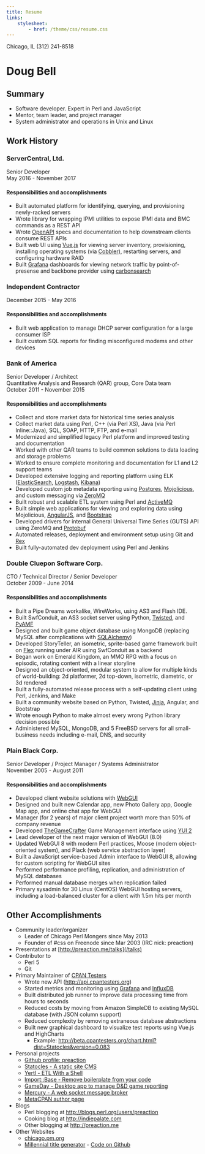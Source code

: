 ```yaml
---
title: Resume
links:
    stylesheet:
        - href: /theme/css/resume.css
---
```


<div markdown="1" class="pull-right">
Chicago, IL  
(312) 241-8518  
<madcityzen@gmail.com>  
</div>

# Doug Bell

## Summary

* Software developer. Expert in Perl and JavaScript
* Mentor, team leader, and project manager
* System administrator and operations in Unix and Linux

## Work History

### ServerCentral, Ltd.

Senior Developer  
May 2016 - November 2017

#### Responsibilities and accomplishments

* Built automated platform for identifying, querying, and provisioning
  newly-racked servers
* Wrote library for wrapping IPMI utilities to expose IPMI data and BMC
  commands as a REST API
* Wrote [OpenAPI](https://www.openapis.org) specs and documentation to
  help downstream clients consume REST APIs
* Built web UI using [Vue.js](http://vuejs.org) for viewing server
  inventory, provisioning, installing operating systems (via
  [Cobbler](http://cobbler.github.io)), restarting servers, and
  configuring hardware RAID
* Built [Grafana](https://grafana.com) dashboards for viewing network
  traffic by point-of-presense and backbone provider using
  [carbonsearch](https://github.com/kanatohodets/carbonsearch)

### Independent Contractor

December 2015 - May 2016

#### Responsibilities and accomplishments

* Built web application to manage DHCP server configuration for a large
  consumer ISP
* Built custom SQL reports for finding misconfigured modems and other
  devices

### Bank of America

Senior Developer / Architect  
Quantitative Analysis and Research (QAR) group, Core Data team  
October 2011 - November 2015  

#### Responsibilities and accomplishments

* Collect and store market data for historical time series analysis
* Collect market data using Perl, C++ (via Perl XS), Java (via Perl
  Inline::Java), SQL, SOAP, HTTP, FTP, and e-mail
* Modernized and simplified legacy Perl platform and improved testing
  and documentation
* Worked with other QAR teams to build common solutions to data loading
  and storage problems
* Worked to ensure complete monitoring and documentation for L1 and L2
  support teams
* Developed extensive logging and reporting platform using ELK
  ([ElasticSearch](http://elastic.co),
  [Logstash](https://www.elastic.co/products/logstash),
  [Kibana](https://www.elastic.co/products/kibana))
* Developed custom job metadata reporting using
  [Postgres](http://postgresql.org), [Mojolicious](http://mojolicio.us),
  and custom messaging via [ZeroMQ](http://zeromq.org)
* Built robust and scalable ETL system using Perl and
  [ActiveMQ](http://activemq.apache.org)
* Built simple web applications for viewing and exploring data using
  Mojolicious, [AngularJS](https://angularjs.org), and
  [Bootstrap](http://getbootstrap.com)
* Developed drivers for internal General Universal Time Series (GUTS)
  API using ZeroMQ and
  [Protobuf](https://developers.google.com/protocol-buffers/)
* Automated releases, deployment and environment setup using Git and
  [Rex](http://rexify.org)
* Built fully-automated dev deployment using Perl and Jenkins

### Double Cluepon Software Corp.

CTO / Technical Director / Senior Developer  
October 2009 - June 2014  

#### Responsibilities and accomplishments

* Built a Pipe Dreams workalike, WireWorks, using AS3 and Flash IDE.
* Built SwfConduit, an AS3 socket server using Python,
  [Twisted](http://twistedmatrix.com), and
  [PyAMF](https://github.com/hydralabs/pyamf)
* Designed and built game object database using MongoDB (replacing MySQL after
  complications with [SQLAlchemy](http://www.sqlalchemy.org))
* Developed StoryTeller, an isometric, sprite-based game framework built
  on [Flex](http://flex.apache.org) running under AIR using SwfConduit as a backend
* Began work on Emerald Kingdom, an MMO RPG with a focus on episodic, rotating
  content with a linear storyline
* Designed an object-oriented, modular system to allow for multiple
  kinds of world-building: 2d platformer, 2d top-down, isometric,
  diametric, or 3d rendered
* Built a fully-automated release process with a self-updating client
  using Perl, Jenkins, and Make
* Built a community website based on Python, Twisted,
  [Jinja](http://jinja.pocoo.org), Angular, and Bootstrap
* Wrote enough Python to make almost every wrong Python library decision
  possible
* Administered MySQL, MongoDB, and 5 FreeBSD servers for all
  small-business needs including e-mail, DNS, and security

### Plain Black Corp.

Senior Developer / Project Manager / Systems Administrator  
November 2005 - August 2011  

#### Responsibilities and accomplishments

* Developed client website solutions with [WebGUI](http://webgui.org)
* Designed and built new Calendar app, new Photo Gallery app, Google Map
  app, and online chat app for WebGUI
* Manager (for 2 years) of major client project worth more than 50% of
  company revenue
* Developed [TheGameCrafter](http://thegamecrafter.com) Game Management
  interface using [YUI 2](http://yui.github.io/yui2)
* Lead developer of the next major version of WebGUI (8.0)
* Updated WebGUI 8 with modern Perl practices, Moose (modern
  object-oriented system), and Plack (web service abstraction layer)
* Built a JavaScript service-based Admin interface to WebGUI 8, allowing
  for custom scripting for WebGUI sites
* Performed performance profiling, replication, and administration of
  MySQL databases
* Performed manual database merges when replication failed
* Primary sysadmin for 30 Linux (CentOS) WebGUI hosting servers,
  including a load-balanced cluster for a client with 1.5m hits per
  month

## Other Accomplishments

* Community leader/organizer
    * Leader of Chicago Perl Mongers since May 2013
    * Founder of #css on Freenode since Mar 2003 (IRC nick: preaction)
* Presentations at [http://preaction.me/talks](/talks)
* Contributor to
    * Perl 5
    * Git
* Primary Maintainer of [CPAN Testers](http://github.com/cpan-testers)
    * Wrote new API (<http://api.cpantesters.org>)
    * Started metrics and monitoring using
      [Grafana](http://grafana.org) and [InfluxDB](http://influxdata.com)
    * Built distributed job runner to improve data processing time from
      hours to seconds
    * Reduced costs by moving from Amazon SimpleDB to existing MySQL
      database (with JSON column support)
    * Reduced complexity by removing extraneous database abstractions
    * Built new graphical dashboard to visualize test reports using
      Vue.js and HighCharts
        * Example: <http://beta.cpantesters.org/chart.html?dist=Statocles&version=0.083>
* Personal projects
    * [Github profile: preaction](http://github.com/preaction)
    * [Statocles - A static site CMS](http://preaction.github.io/Statocles)
    * [Yertl - ETL With a Shell](http://preaction.github.io/ETL-Yertl)
    * [Import::Base - Remove boilerplate from your code](http://metacpan.org/pod/Import::Base)
    * [GameDay - Desktop app to manage D&D game reporting](https://github.com/preaction/GameDay)
    * [Mercury - A web socket message broker](http://preaction.me/mercury)
    * [MetaCPAN author page](https://metacpan.org/author/PREACTION)
* Blogs
    * Perl blogging at <http://blogs.perl.org/users/preaction>
    * Cooking blog at <http://indiepalate.com>
    * Other blogging at <http://preaction.me>
* Other Websites
    * [chicago.pm.org](http://chicago.pm.org)
    * [Millennial title generator](http://preaction.me/title) - [Code on Github](https://github.com/preaction/MillennialTitle)
